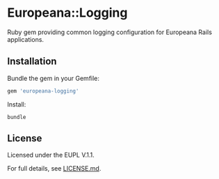 # Europeana::Logging

Ruby gem providing common logging configuration for Europeana Rails
applications.

## Installation

Bundle the gem in your Gemfile:
```ruby
gem 'europeana-logging'
```

Install:
```
bundle
```

## License

Licensed under the EUPL V.1.1.

For full details, see [LICENSE.md](LICENSE.md).

